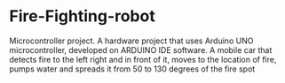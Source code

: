 # Fire-Fighting-robot
Microcontroller project.
A hardware project that uses Arduino UNO microcontroller, developed on ARDUINO IDE software.
A mobile car that detects fire to the left right and in front of it, moves to the location of fire, pumps water and spreads it from 50 to 130 degrees of the fire spot
